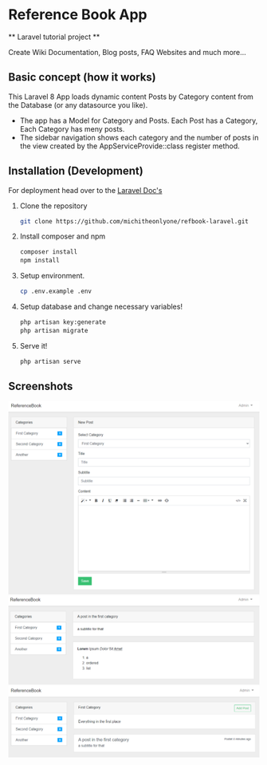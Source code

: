 # Reference Book App
** Laravel tutorial project **

Create Wiki Documentation, Blog posts, FAQ Websites and much more...

## Basic concept (how it works)
This Laravel 8 App loads dynamic content Posts by Category content from the Database (or any datasource you like).

- The app has a Model for Category and Posts. Each Post has a Category, Each Category has meny posts.
- The sidebar navigation shows each category and the number of posts in the view created by the AppServiceProvide::class register method.

## Installation (Development)
For deployment head over to the [Laravel Doc's](https://laravel.com/docs/8.x/deployment)

1. Clone the repository
    ```bash
    git clone https://github.com/michitheonlyone/refbook-laravel.git
    ```

2. Install composer and npm
    ```bash
    composer install
    npm install
    ```

3. Setup environment.
    ```bash
    cp .env.example .env
    ```

4. Setup database and change necessary variables!
    ```bash
    php artisan key:generate
    php artisan migrate
    ```

5. Serve it!
    ```bash
    php artisan serve
    ```

## Screenshots
![Create Post](./screenshots/createpost.png)
![Show Post](./screenshots/showpost.png)
![Sho Posts](./screenshots/showpostlist.png)
